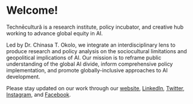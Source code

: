# Welcome!

Technēculturǎ is a research institute, policy incubator, and creative hub working to advance global equity in AI. 

Led by Dr. Chinasa T. Okolo, we integrate an interdisciplinary lens to produce research and policy analysis on the sociocultural limitations and geopolitical implications of AI. Our mission is to reframe public understanding of the global AI divide, inform comprehensive policy implementation, and promote globally-inclusive approaches to AI development.

Please stay updated on our work through our [website](www.technecultura.org), [LinkedIn](www.linkedin.com/technecultura), [Twitter](www.twitter.com/technecultura), [Instagram](www.instagram.com/technecultura), and [Facebook](www.facebook.com/technecultura).
